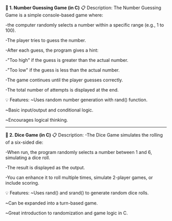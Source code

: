 **🎯 1. Number Guessing Game (in C)**
📋 Description:
The Number Guessing Game is a simple console-based game where:

  -the computer randomly selects a number within a specific range (e.g., 1 to 100).

  -The player tries to guess the number.

  -After each guess, the program gives a hint:

  -"Too high" if the guess is greater than the actual number.

  -"Too low" if the guess is less than the actual number.

  -The game continues until the player guesses correctly.

  -The total number of attempts is displayed at the end.

💡 Features:
  ~Uses random number generation with rand() function.

  ~Basic input/output and conditional logic.

  ~Encourages logical thinking.


  ------------------------------------------------------------------------------------------------


  **🎲 2. Dice Game (in C)**
📋 Description:
  -The Dice Game simulates the rolling of a six-sided die:

  -When run, the program randomly selects a number between 1 and 6, simulating a dice roll.

  -The result is displayed as the output.

  -You can enhance it to roll multiple times, simulate 2-player games, or include scoring.

💡 Features:
  ~Uses rand() and srand() to generate random dice rolls.

  ~Can be expanded into a turn-based game.

  ~Great introduction to randomization and game logic in C.


